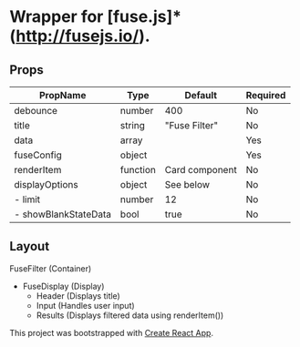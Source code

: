 # Wrapper for [fuse.js]*(http://fusejs.io/).

## Props

| PropName               | Type                                 | Default                              | Required |
| ---------------------- | ------------------------------------ | ------------------------------------ | -------- |
| debounce               | number                               | 400                                  | No       |
| title                  | string                               | "Fuse Filter"                        | No       |
| data                   | array                                |                                      | Yes      |
| fuseConfig             | object                               |                                      | Yes      |
| renderItem             | function                             | Card component                       | No       |
| displayOptions         | object                               | See below                            | No       |
| - limit                | number                               | 12                                   | No       |
| - showBlankStateData   | bool                                 | true                                 | No       |


## Layout

FuseFilter (Container)
- FuseDisplay (Display)
  - Header (Displays title)
  - Input  (Handles user input)
  - Results (Displays filtered data using renderItem())


This project was bootstrapped with [Create React App](https://github.com/facebookincubator/create-react-app).
